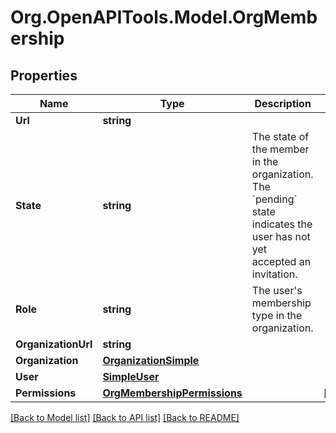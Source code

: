 # Org.OpenAPITools.Model.OrgMembership

## Properties

Name | Type | Description | Notes
------------ | ------------- | ------------- | -------------
**Url** | **string** |  | 
**State** | **string** | The state of the member in the organization. The &#x60;pending&#x60; state indicates the user has not yet accepted an invitation. | 
**Role** | **string** | The user&#39;s membership type in the organization. | 
**OrganizationUrl** | **string** |  | 
**Organization** | [**OrganizationSimple**](OrganizationSimple.md) |  | 
**User** | [**SimpleUser**](SimpleUser.md) |  | 
**Permissions** | [**OrgMembershipPermissions**](OrgMembershipPermissions.md) |  | [optional] 

[[Back to Model list]](../README.md#documentation-for-models) [[Back to API list]](../README.md#documentation-for-api-endpoints) [[Back to README]](../README.md)

